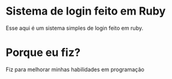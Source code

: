 # Sistema de login feito em Ruby
Esse aqui é um sistema simples de login feito em ruby.

# Porque eu fiz?
Fiz para melhorar minhas habilidades em programação